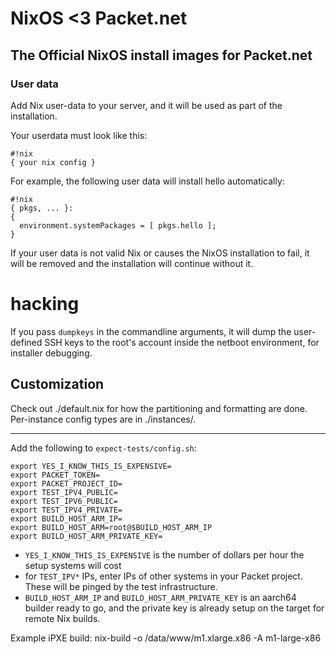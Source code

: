 # NixOS <3 Packet.net
## The Official NixOS install images for Packet.net

### User data

Add Nix user-data to your server, and it will be used as part of the
installation.

Your userdata must look like this:

```
#!nix
{ your nix config }
```

For example, the following user data will install hello automatically:

```
#!nix
{ pkgs, ... }:
{
  environment.systemPackages = [ pkgs.hello ];
}
```

If your user data is not valid Nix or causes the NixOS installation to
fail, it will be removed and the installation will continue without
it.

# hacking

If you pass `dumpkeys` in the commandline arguments, it will dump the
user-defined SSH keys to the root's account inside the netboot
environment, for installer debugging.

## Customization

Check out ./default.nix for how the partitioning and formatting are
done. Per-instance config types are in ./instances/.

---

Add the following to `expect-tests/config.sh`:

```
export YES_I_KNOW_THIS_IS_EXPENSIVE=
export PACKET_TOKEN=
export PACKET_PROJECT_ID=
export TEST_IPV4_PUBLIC=
export TEST_IPV6_PUBLIC=
export TEST_IPV4_PRIVATE=
export BUILD_HOST_ARM_IP=
export BUILD_HOST_ARM=root@$BUILD_HOST_ARM_IP
export BUILD_HOST_ARM_PRIVATE_KEY=
```

 - `YES_I_KNOW_THIS_IS_EXPENSIVE` is the number of dollars per hour
   the setup systems will cost
 - for `TEST_IPV*` IPs, enter IPs of other systems in your Packet
   project. These will be pinged by the test infrastructure.
 - `BUILD_HOST_ARM_IP` and `BUILD_HOST_ARM_PRIVATE_KEY` is an aarch64
   builder ready to go, and the private key is already setup on the
   target for remote Nix builds.


Example iPXE build:
  nix-build -o /data/www/m1.xlarge.x86 -A m1-large-x86
  